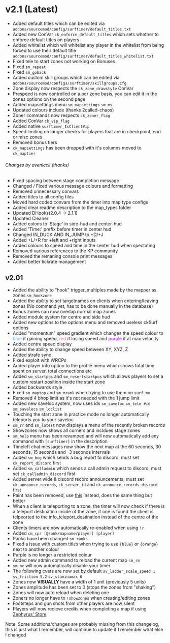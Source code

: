 # v2.1 (Latest)
* Added default titles which can be edited via `addons/sourcemod/config/surftimer/default_titles.txt`
* Added new ConVar `ck_enforce_default_titles` which sets whether to enforce default titles on players
* Added whitelist which will whitelist any player in the whitelist from being forced to use their default title `addons/sourcemod/config/surftimer/default_titles_whitelist.txt`
* Fixed tele to start zones not working on Bonuses
* Fixed `sm_repeat`
* Fixed `sm_goback`
* Added custom skill groups which can be edited via `addons/sourcemod/configs/surftimer/skillgroups.cfg`
* Zone display now respects the `ck_zone_drawstyle` ConVar
* Prespeed is now controlled on a per zone basis, you can edit it in the zones options on the second page
* Added mapsettings menu `sm_mapsettings` `sm_ms`
* Updated colours include (thanks 2called-chaos)
* Zoner commands now respects `ck_zoner_flag`
* Added ConVar `ck_vip_flag`
* Added native `surftimer_IsClientVip`
* Speed limiting no longer checks for players that are in checkpoint, end or misc zones
* Removed bonus tiers
* `ck_mapsettings` has been dropped with it's columns moved to `ck_maptier`

###### Changes by aveniccii (thanks)
* Fixed spacing between stage completion message
* Changed / Fixed various message colours and formatting
* Removed unnecessary convars
* Added titles to all config files
* Moved hard coded convars from the timer into map type configs
* Added clear readme description to the map_types folder
* Updated DHooks(2.0.4 -> 2.1.1)
* Updated Cleaner
* Added colons to 'Stage' in side-hud and center-hud
* Added 'Time:' prefix before timer in center hud
* Changed IN_DUCK AND IN_JUMP to +D/+J
* Added +L/+R for +left and +right inputs
* Added colours to speed and time in the center hud when spectating
* Removed various references to the KP community
* Removed the remaning console print messages
* Added better tickrate management

## v2.01

* Added the ability to "hook" trigger_multiples made by the mapper as zones `sm_hookzone`
* Added the ability to set targetnames on clients when entering/leaving zones (No command yet, has to be done manually in the database)
* Bonus zones can now overlap normal map zones
* Added module system for centre and side hud
* Added new options to the options menu and removed useless ckSurf options
* Added "momentum" speed gradient which changes the speed colour to <span style="color: #66bbff;">blue</span> if gaining speed, <span style="color: #ff7d7d;">red</span> if losing speed and <span style="color: #a300ff">purple</span> if at max velocity
* Added centre speed display
* Added the ability to change speed between XY, XYZ, Z
* Added strafe sync
* Fixed exploit with WRCPs
* Added player info option to the profile menu which shows total time spent on server, total connections etc
* Added `sm_startpos` and `sm_resertstartpos` which allows players to set a custom restart position inside the start zone
* Added backwards style
* Fixed `sm_maptop` and `sm_mrank` when trying to use them on `surf_me`
* Removed 4 bhop limit as it's not needed with the 1 jump limit
* Added new saveloc system, now uses ids `sm_saveloc` `sm_tele #id` `sm_savelocs` `sm_loclist`
* Touching the start zone in practice mode no longer automatically teleports you to your saveloc
* `sm_rr` and `sm_latest` now displays a menu of the recently broken records
* Showzones now shows all corners and incldues stage zones
* `sm_help` menu has been revamped and will now automatically add any command with `[surftimer]` in the description
* Timeleft chat messages now show the next map at the 60 seconds, 30 seconds, 15 seconds and -3 seconds intervals
* Added `sm_bug` which sends a bug report to discord, must set `ck_report_discord` first
* Added `sm_calladmin` which sends a call admin request to discord, must set `ck_calladmin_discord` first
* Added server wide & discord record announcements, must set `ck_announce_records`, `ck_server_id` and `ck_announce_records_discord` first
* Paint has been removed, use <a href="https://forums.alliedmods.net/showthread.php?t=300382&highlight=paint">this</a> instead, does the same thing but better
* When a client is teleporting to a zone, the timer will now check if there is a teleport destination inside of the zone, if one is found the client is telpeorted to the info_teleport_destination instead of the centre of the zone
* Clients timers are now automatically re-enabled when using `!r`
* Added `cm_cpr [@rank/mapname/player] [player]`
* Ranks have been changed `sm_ranks`
* Fixed a issue with custom titles when trying to use `{blue}` or `{orange}` next to another colour
* Purple is no longer a restricted colour
* Added new admin command to reload the current map `sm_rm`
* `sm_nc` will now automatically disable your timer
* The following cvars are now set by default `sv_ladder_scale_speed 1` `sv_friction 5.2` `sv_staminamax 0`
* Zones now **VISUALLY** have a width of 1 unit (previously 5 units)
* Zones amplitude has been set to 0 (stops the zones from "shaking")
* Zones will now auto reload when deleting one
* Zoners no longer have to `!showzones` when creating/editing zones
* Footsteps and gun shots from other players are now silent
* Players will now recieve credits when completing a map if using <a href="https://forums.alliedmods.net/showthread.php?t=276677"> Zephyrus' Store</a>

Note: Some additions/changes are probably missing from this changelog, this is just what I remember, will continue to update if I remember what else I changed